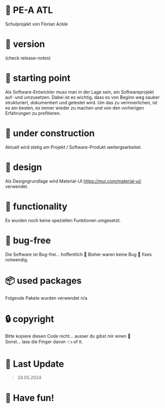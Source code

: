 # :page_facing_up: PE-A ATL

Schulprojekt von Florian Ackle

# :bookmark: version

(check release-notes)

# :construction_worker: starting point

Als Software-Entwickler muss man in der Lage sein, ein Softwareprojekt auf- und umzusetzen. Dabei ist es wichtig, dass es von Beginn weg sauber strukturiert, dokumentiert und getestet wird. Um das zu verinnerlichen, ist es am besten, es immer wieder zu machen und von den vorherigen Erfahrungen zu profitieren.

# :wrench: under construction

Aktuell wird stetig am Projekt / Software-Produkt weitergearbeitet.

# :art: design

Als Designgrundlage wird Material-UI https://mui.com/material-ui/ verwendet.

# :construction: functionality

Es wurden noch keine speziellen Funktionen umgesetzt.

# :bug: bug-free

Die Software ist Bug-frei... hoffentlich :see_no_evil:
Bisher waren keine Bug :bug: fixes notwendig.

# :package: used packages

Folgende Pakete wurden verwendet
n/a

# :lock: copyright

Bitte kopiere diesen Code nicht... ausser du gibst mir einen :cookie:
</br>
Sonst... lass die Finger davon :point_left: of it.

# :date: Last Update

> 24.05.2024

# :rocket: Have fun!